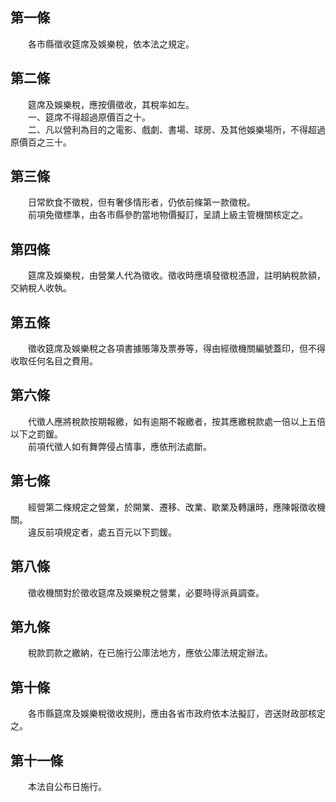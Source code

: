 第一條 
-------
　　各市縣徵收筵席及娛樂稅，依本法之規定。  


第二條 
-------
　　筵席及娛樂稅，應按價徵收，其稅率如左。  
　　一、筵席不得超過原價百之十。  
　　二、凡以營利為目的之電影、戲劇、書場、球房、及其他娛樂場所，不得超過原價百之三十。  


第三條 
-------
　　日常飲食不徵稅，但有奢侈情形者，仍依前條第一款徵稅。  
　　前項免徵標準，由各市縣參酌當地物價擬訂，呈請上級主管機關核定之。  


第四條 
-------
　　筵席及娛樂稅，由營業人代為徵收。徵收時應填發徵稅憑證，註明納稅款額，交納稅人收執。  


第五條 
-------
　　徵收筵席及娛樂稅之各項書據賬簿及票券等，得由經徵機關編號蓋印，但不得收取任何名目之費用。  


第六條 
-------
　　代徵人應將稅款按期報繳，如有逾期不報繳者，按其應繳稅款處一倍以上五倍以下之罰鍰。  
　　前項代徵人如有舞弊侵占情事，應依刑法處斷。  


第七條 
-------
　　經營第二條規定之營業，於開業、遷移、改業、歇業及轉讓時，應陳報徵收機關。  
　　違反前項規定者，處五百元以下罰鍰。  


第八條 
-------
　　徵收機關對於徵收筵席及娛樂稅之營業，必要時得派員調查。  


第九條 
-------
　　稅款罰款之繳納，在已施行公庫法地方，應依公庫法規定辦法。  


第十條 
-------
　　各市縣筵席及娛樂稅徵收規則，應由各省市政府依本法擬訂，咨送財政部核定之。  


第十一條 
---------
　　本法自公布日施行。